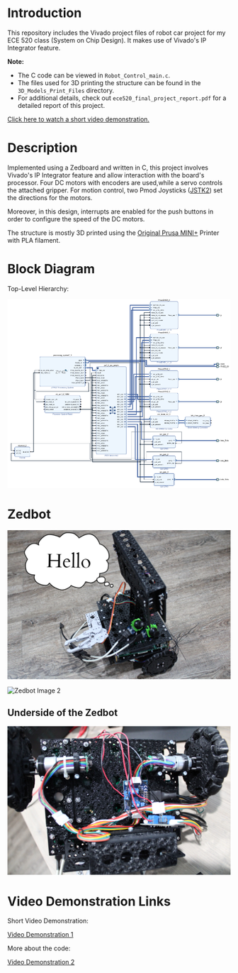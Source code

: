 # Introduction
This repository includes the Vivado project files of robot car project for my ECE 520 class (System on Chip Design). It makes use of Vivado's IP Integrator feature.

**Note:**
- The C code can be viewed in `Robot_Control_main.c`.
- The files used for 3D printing the structure can be found in the `3D_Models_Print_Files` directory.
- For additional details, check out `ece520_final_project_report.pdf` for a detailed report of this project.

[Click here to watch a short video demonstration.](https://youtu.be/ALcJU5NfLdA)

# Description
Implemented using a Zedboard and written in C, this project involves Vivado's IP Integrator feature and allow interaction with the board's processor. Four DC motors with encoders are used,while a servo controls the attached gripper. For motion control, two Pmod Joysticks ([JSTK2](https://digilent.com/reference/pmod/pmodjstk2/start)) set the directions for the motors.

Moreover, in this design, interrupts are enabled for the push buttons in order to configure the speed of the DC motors.

The structure is mostly 3D printed using the [Original Prusa MINI+](https://shop.prusa3d.com/en/3d-printers/994-original-prusa-mini.html) Printer with PLA filament.

# Block Diagram

Top-Level Hierarchy:

![Block Diagram](./Screenshots/Robot_Block_Diagram.png)

# Zedbot

![Zedbot Image 1](./Screenshots/Zedbot_with_Hello.jpg)

![Zedbot Image 2](./Screenshots/Zedbot_4.JPG)

## Underside of the Zedbot

![Zedbot Image 3](./Screenshots/Zedbot_Underside.JPG)

# Video Demonstration Links

Short Video Demonstration:

[Video Demonstration 1](https://youtu.be/ALcJU5NfLdA)

More about the code:

[Video Demonstration 2](https://youtu.be/0ILeQoVi7fs)
